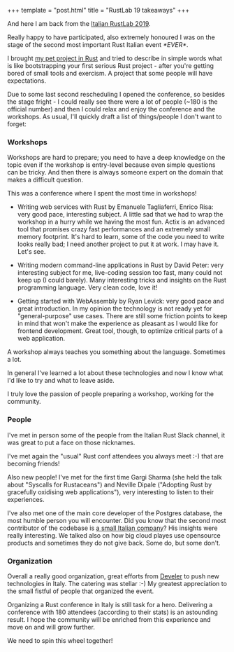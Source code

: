 +++
template = "post.html"
title = "RustLab 19 takeaways"
+++

And here I am back from the <a target="_blank" rel="noopener noreferrer nofollow" href="https://www.rustlab.it">Italian RustLab 2019</a>.

Really happy to have participated, also extremely honoured I was on the stage of the second most important Rust Italian event *\*EVER\**.

I brought <a target="_blank" rel="noopener noreferrer nofollow" href="https://github.com/apiraino/open-taffeta">my pet project in Rust</a> and tried to describe in simple words what is like bootstrapping your first serious Rust project - after you're getting bored of small tools and exercism. A project that some people will have expectations.

Due to some last second rescheduling I opened the conference, so besides the stage fright - I could really see there were a lot of people (~180 is the official number) and then I could relax and enjoy the conference and the workshops. As usual, I'll quickly draft a list of things/people I don't want to forget:

### Workshops

Workshops are hard to prepare; you need to have a deep knowledge on the topic even if the workshop is entry-level because even simple questions can be tricky. And then there is always someone expert on the domain that makes a difficult question.

This was a conference where I spent the most time in workshops!

- Writing web services with Rust by Emanuele Tagliaferri, Enrico Risa: very good pace, interesting subject. A little sad that we had to wrap the workshop in a hurry while we having the most fun. Actix is an advanced tool that promises crazy fast performances and an extremely small memory footprint. It's hard to learn, some of the code you need to write looks really bad; I need another project to put it at work. I may have it. Let's see.

- Writing modern command-line applications in Rust by David Peter: very interesting subject for me, live-coding session too fast, many could not keep up (I could barely). Many interesting tricks and insights on the Rust programming language. Very clean code, love it!

- Getting started with WebAssembly by Ryan Levick: very good pace and great introduction. In my opinion the technology is not ready yet for "general-purpose" use cases. There are still some friction points to keep in mind that won't make the experience as pleasant as I would like for frontend development. Great tool, though, to optimize critical parts of a web application.

A workshop always teaches you something about the language. Sometimes a lot.

In general I've learned a lot about these technologies and now I know what I'd like to try and what to leave aside.

I truly love the passion of people preparing a workshop, working for the community.

### People

I've met in person some of the people from the Italian Rust Slack channel, it was great to put a face on those nicknames.

I've met again the "usual" Rust conf attendees you always meet :-) that are becoming friends!

Also new people! I've met for the first time Gargi Sharma (she held the talk about "Syscalls for Rustaceans") and Neville Dipale ("Adopting Rust by gracefully oxidising web applications"), very interesting to listen to their experiences.



I've also met one of the main core developer of the Postgres database, the most humble person you will encounter. Did you know that the second most contributor of the codebase is <a target="_blank" rel="noopener noreferrer nofollow" href="https://www.2ndquadrant.com">a small Italian company</a>?
His insights were really interesting. We talked also on how big cloud playes use opensource products and sometimes they do not give back. Some do, but some don't.

### Organization

Overall a really good organization, great efforts from <a target="_blank" rel="noopener noreferrer nofollow" href="https://www.develer.com">Develer</a> to push new technologies in Italy. The catering was stellar :-) My greatest appreciation to the small fistful of people that organized the event.

Organizing a Rust conference in Italy is still task for a hero. Delivering a conference with 180 attendees (according to their stats) is an astounding result. I hope the community will be enriched from this experience and move on and will grow further.

We need to spin this wheel together!
